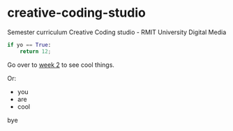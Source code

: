# creative-coding-studio
Semester curriculum Creative Coding studio - RMIT University Digital Media
```python
if yo == True:
    return 12;
```
Go over to [week 2](http://yahoo.com/) to see cool things.

Or:
  - you
  - are
  - cool
  
bye
